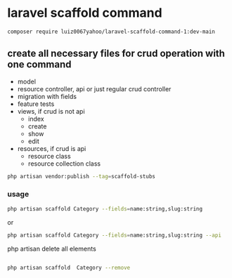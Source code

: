 
# laravel scaffold command
```bash
composer require luiz0067yahoo/laravel-scaffold-command-1:dev-main
```
## create all necessary files for crud operation with one command
- model
- resource controller, api or just regular crud controller
- migration with fields
- feature tests
- views, if crud is not api
    - index
    - create
    - show
    - edit
- resources, if crud is api
    - resource class
    - resource collection class


```bash
php artisan vendor:publish --tag=scaffold-stubs
```

### usage

```bash
php artisan scaffold Category --fields=name:string,slug:string

```
or
```bash
php artisan scaffold Category --fields=name:string,slug:string --api

```

php artisan delete all elements
```bash

php artisan scaffold  Category --remove

```
